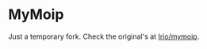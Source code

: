 # MyMoip

Just a temporary fork. Check the original's at [Irio/mymoip](https://github.com/Irio/mymoip).
